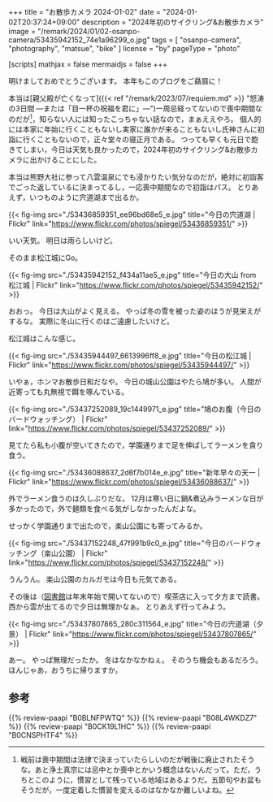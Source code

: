 +++
title = "お散歩カメラ 2024-01-02"
date =  "2024-01-02T20:37:24+09:00"
description = "2024年初のサイクリング&お散歩カメラ"
image = "/remark/2024/01/02-osanpo-camera/53435942152_74e1a96299_o.jpg"
tags = [ "osanpo-camera", "photography", "matsue", "bike" ]
license = "by"
pageType = "photo"

[scripts]
  mathjax = false
  mermaidjs = false
+++

明けましておめでとうございます。
本年もこのブログをご贔屓に！

本当は[親父殿が亡くなって]({{< ref "/remark/2023/07/requiem.md" >}} "怒涛の3日間 —または「目一杯の祝福を君に」—")一周忌経ってないので喪中期間なのだが[^m1]，知らない人には知ったこっちゃない話なので，まぁええやろ。
個人的には本家に年始に行くこともないし実家に誰かが来ることもないし氏神さんに初詣に行くこともないので，正々堂々の寝正月である。
つっても早くも元日で飽きてしまい，今日は天気も良かったので，2024年初のサイクリング&お散歩カメラに出かけることにした。

[^m1]: 戦前は喪中期間は法律で決まっていたらしいのだが戦後に廃止されたそうな。あと浄土真宗には忌中とか喪中とかいう概念はないんだって。ただ，うちとこのように，慣習として残っている地域はあるようだ。五節句やお盆もそうだが，一度定着した慣習を変えるのはなかなか難しいよね。

本当は熊野大社に参って八雲温泉にでも浸かりたい気分なのだが，絶対に初詣客でごった返しているに決まってるし，一応喪中期間なので初詣はパス。
とりあえず，いつものように宍道湖まで出るか。

{{< fig-img src="./53436859351_ee96bd68e5_e.jpg" title="今日の宍道湖 | Flickr" link="https://www.flickr.com/photos/spiegel/53436859351/" >}}

いい天気。
明日は雨らしいけど。

そのまま松江城にGo。

{{< fig-img src="./53435942152_f434a11ae5_e.jpg" title="今日の大山 from 松江城 | Flickr" link="https://www.flickr.com/photos/spiegel/53435942152/" >}}

おおっ。
今日は大山がよく見える。
やっぱ冬の雪を被った姿のほうが見栄えがするな。
実際に冬山に行くのはご遠慮したいけど。

松江城はこんな感じ。

{{< fig-img src="./53435944497_6613996ff8_e.jpg" title="今日の松江城 | Flickr" link="https://www.flickr.com/photos/spiegel/53435944497/" >}}

いやぁ，ホンマお散歩日和だなや。
今日の城山公園はやたら鳩が多い。
人間が近寄っても丸無視で餌を啄んでいる。

{{< fig-img src="./53437252089_19c1449971_e.jpg" title="鳩のお腹（今日のバードウォッチング） | Flickr" link="https://www.flickr.com/photos/spiegel/53437252089/" >}}

見てたら私も小腹が空いてきたので，学園通りまで足を伸ばしてラーメンを貪り食う。

{{< fig-img src="./53436088637_2d6f7b014e_e.jpg" title="新年早々の天一 | Flickr" link="https://www.flickr.com/photos/spiegel/53436088637/" >}}

外でラーメン食うのは久しぶりだな。
12月は寒い日に鍋&煮込みラーメンな日が多かったので，外で麺類を食べる気がしなかったんだよな。

せっかく学園通りまで出たので，楽山公園にも寄ってみるか。

{{< fig-img src="./53437152248_47f991b9c0_e.jpg" title="今日のバードウォッチング（楽山公園） | Flickr" link="https://www.flickr.com/photos/spiegel/53437152248/" >}}

うんうん。
楽山公園のカルガモは今日も元気である。

その後は（[図書館][島根県立図書館]は年末年始で開いてないので）喫茶店に入って夕方まで読書。
西から雲が出てるので夕日は無理かなぁ。
とりあえず行ってみよう。

{{< fig-img src="./53437807865_280c311564_e.jpg" title="今日の宍道湖（夕景） | Flickr" link="https://www.flickr.com/photos/spiegel/53437807865/" >}}

あー。
やっぱ無理だったか。
冬はなかなかねぇ。
そのうち機会もあるだろう。
ほんじゃあ，おうちに帰りますか。

[島根県立図書館]: https://www.library.pref.shimane.lg.jp/ "島根県立図書館"

## 参考

{{% review-paapi "B0BLNFPWTQ" %}} <!-- trimm ROLLIN サイクルコンピュータ -->
{{% review-paapi "B08L4WKDZ7" %}} <!-- PowerShot ZOOM -->
{{% review-paapi "B0CK19L1HC" %}} <!-- ハッキング思考 Kindle 版 -->
{{% review-paapi "B0CNSPHTF4" %}} <!-- Brave Blazar MindaRyn -->
